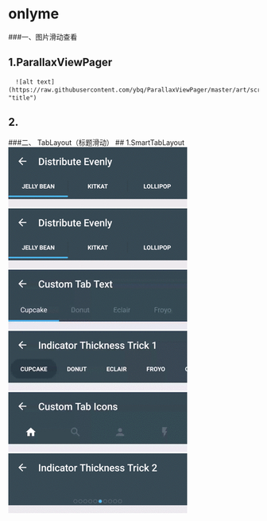 # onlyme
###一、图片滑动查看
  ## 1.ParallaxViewPager
      ![alt text](https://raw.githubusercontent.com/ybq/ParallaxViewPager/master/art/screen.gif "title")
  ## 2.
###二、 TabLayout（标题滑动）
    ## 1.SmartTabLayout
    ![alt text](https://raw.githubusercontent.com/ogaclejapan/SmartTabLayout/master/art/demo1.gif "title1") 
    ![alt text](https://raw.githubusercontent.com/ogaclejapan/SmartTabLayout/master/art/demo1.gif "title2") 
    ![alt text](https://raw.githubusercontent.com/ogaclejapan/SmartTabLayout/master/art/demo3.gif "title3") 
    ![alt text](https://raw.githubusercontent.com/ogaclejapan/SmartTabLayout/master/art/demo4.gif "title4")
    ![alt text](https://raw.githubusercontent.com/ogaclejapan/SmartTabLayout/master/art/demo5.gif "title5") 
    ![alt text](https://raw.githubusercontent.com/ogaclejapan/SmartTabLayout/master/art/demo6.gif "title6")
    
